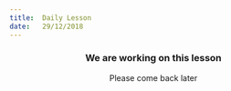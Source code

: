```yaml
---
title:  Daily Lesson
date:   29/12/2018
---
```


### <center>We are working on this lesson</center>
<center>Please come back later</center>